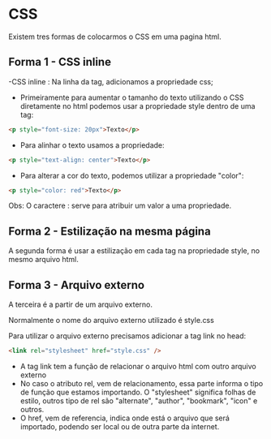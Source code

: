# CSS

Existem tres formas de colocarmos o CSS em uma pagina html.

## Forma 1 - CSS inline

-CSS inline : Na linha da tag, adicionamos a propriedade css;

- Primeiramente para aumentar o tamanho do texto utilizando o CSS diretamente no html podemos usar a propriedade style dentro de uma tag:

```html
<p style="font-size: 20px">Texto</p>
```

- Para alinhar o texto usamos a propriedade:

```html
<p style="text-align: center">Texto</p>
```

- Para alterar a cor do texto, podemos utilizar a propriedade "color":

```html
<p style="color: red">Texto</p>
```

Obs: O caractere : serve para atribuir um valor a uma propriedade.

## Forma 2 - Estilização na mesma página

A segunda forma é usar a estilização em cada tag na propriedade style, no mesmo arquivo html.

## Forma 3 - Arquivo externo

A terceira é a partir de um arquivo externo.

Normalmente o nome do arquivo externo utilizado é style.css

Para utilizar o arquivo externo precisamos adicionar a tag link no head:

```html
<link rel="stylesheet" href="style.css" />
```

- A tag link tem a função de relacionar o arquivo html com outro arquivo externo
- No caso o atributo rel, vem de relacionamento, essa parte informa o tipo de função que estamos importando. O "stylesheet" significa folhas de estilo, outros tipo de rel são "alternate", "author", "bookmark", "icon" e outros.
- O href, vem de referencia, indica onde está o arquivo que será importado, podendo ser local ou de outra parte da internet.
